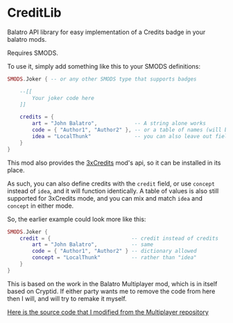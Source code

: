 # CreditLib

Balatro API library for easy implementation of a Credits badge in your balatro mods.

Requires SMODS.

To use it, simply add something like this to your SMODS definitions:

```lua
SMODS.Joker { -- or any other SMODS type that supports badges

	--[[
		Your joker code here
	]]

	credits = {
		art = "John Balatro",            -- A string alone works
		code = { "Author1", "Author2" }, -- or a table of names (will be automatically concatenated as 'Code: Author1, Author2')
		idea = "LocalThunk"              -- you can also leave out fields if you wish
	}
}
```

This mod also provides the [3xCredits](https://github.com/AuroraKy/3xCredits) mod's api, so it can be installed in its place.

As such, you can also define credits with the `credit` field, or use `concept` instead of `idea`, and it will function identically. A table of values is also still supported for 3xCredits mode, and you can mix and match `idea` and `concept` in either mode.

So, the earlier example could look more like this:

```lua
SMODS.Joker {
	credit = {                          -- credit instead of credits
		art = "John Balatro",           -- same
		code = { "Author1", "Author2" } -- dictionary allowed
		concept = "LocalThunk"          -- rather than "idea"
	}
}
```

This is based on the work in the Balatro Multiplayer mod, which is in itself based on Cryptid. If either party wants me to remove the code from here then I will, and will try to remake it myself.

[Here is the source code that I modified from the Multiplayer repository](https://github.com/Balatro-Multiplayer/BalatroMultiplayer/blob/c3b0baf6c8a1a896cddb1aeccbd3b668dcc0fe8e/misc/utils.lua#L255)